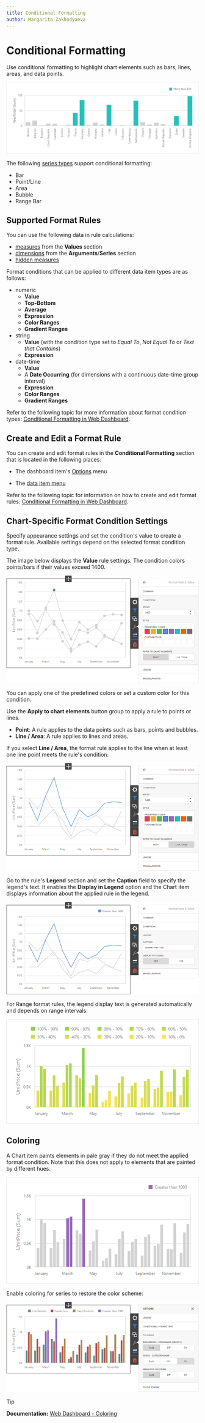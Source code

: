 ```yaml
---
title: Conditional Formatting
author: Margarita Zakhodyaeva
---
```

# Conditional Formatting

Use conditional formatting to highlight chart elements such as bars, lines, areas, and data points.

![web-cf-chart-main](../../../../images/web-cf-chart-main.png)

The following [series types](series.md) support conditional formatting:

* Bar
* Point/Line
* Area
* Bubble 
* Range Bar

## Supported Format Rules

You can use the following data in rule calculations:

- [measures](../../binding-dashboard-items-to-data/binding-dashboard-items-to-data-in-the-web-dashboard.md) from the **Values** section 
- [dimensions](../../binding-dashboard-items-to-data/binding-dashboard-items-to-data-in-the-web-dashboard.md) from the **Arguments**/**Series** section 
- [hidden measures](../../binding-dashboard-items-to-data/hidden-data-items.md) 

Format conditions that can be applied to different data item types are as follows:
* numeric 
	* **Value**
	* **Top-Bottom**
	* **Average**
	* **Expression** 
	* **Color Ranges**
	* **Gradient Ranges**
* string 
	* **Value** (with the condition type set to _Equal To_, _Not Equal To_ or _Text that Contains_)
	* **Expression**
* date-time 
	* **Value**
	* A **Date Occurring** (for dimensions with a continuous date-time group interval)
	* **Expression**
	* **Color Ranges**
	* **Gradient Ranges**

Refer to the following topic for more information about format condition types: [Conditional Formatting in Web Dashboard](../../appearance-customization/conditional-formatting.md).

## Create and Edit a Format Rule   

You can create and edit format rules in the **Conditional Formatting** section that is located in the following places:

* The dashboard item's [Options](../../ui-elements/dashboard-item-menu.md) menu

* The [data item menu](../../ui-elements/data-item-menu.md)

Refer to the following topic for information on how to create and edit format rules: [Conditional Formatting in Web Dashboard](../../appearance-customization/conditional-formatting.md).

## Chart-Specific Format Condition Settings

Specify appearance settings and set the condition's value to create a format rule. Available settings depend on the selected format condition type.

The image below displays the **Value** rule settings. The condition colors points/bars if their values exceed 1400.

![web-chart-greater-than-dialog-example](../../../../images/web-chart-greater-than-dialog-example.png)

You can apply one of the predefined colors or set a custom color for this condition.

Use the **Apply to chart elements** button group to apply a rule to points or lines.

* **Point**: A rule applies to the data points such as bars, points and bubbles.
* **Line / Area**: A rule applies to lines and areas.

If you select **Line / Area**, the format rule applies to the line when at least one line point meets the rule's condition: 

![web-line-chart-with-applied-value-format-rule](../../../../images/web-line-chart-with-applied-value-format-rule.png)

Go to the rule's **Legend** section and set the **Caption** field to specify the legend's text. It enables the **Display in Legend** option and the Chart item displays information about the applied rule in the legend.

![web-chart-with-applied-value-format-rule](../../../../images/web-chart-with-applied-value-format-rule.png)

For Range format rules, the legend display text is generated automatically and depends on range intervals:

![web-chart-cf-range-format-rule](../../../../images/web-chart-cf-range-format-rule.png)

## Coloring

A Chart item paints elements in pale gray if they do not meet the applied format condition. Note that this does not apply to elements that are painted by different hues.

![web-chart-coloring-by-default-cf](../../../../images/web-chart-coloring-by-default-cf.png)

Enable coloring for series to restore the color scheme:

![web-chart-coloring-by-hue-with-applied-format-rule](../../../../images/web-chart-coloring-by-hue-with-applied-format-rule.png)

> [!Tip]
> **Documentation:**
> [Web Dashboard - Coloring](../../appearance-customization/coloring.md)
